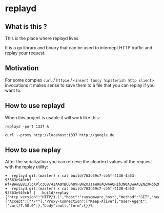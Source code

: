 # replayd

## What is this ?

This is the place where replayd lives.

It is a go library and binary that can be used to intercept HTTP traffic and replay your request.

## Motivation

For some complex `curl` / `httpie` / `<insert fancy hipsterish http client>` invocations it makes sense to save them to a file that you can replay if you want to.


## How to use replayd

When this project is usable it will work like this:

```
replayd -port 1337 &
```

```
curl --proxy http://locahost:1337 http://google.de
```

## How to use replay

After the serialization you can retrieve the cleartext values of the request with the replay utility:
```
➜  replayd git:(master) ✗ cat build/763c69c7-cb5f-4130-4a63-93363e940cbf
Wf+BAwEBB1JlcXVlc3QB/4IAAQYBC0hUVFBWZXJzaW9uAQwAAQRIb3N0AQwAAQZNZXRob2QBDAABB0hlYWRlcnMB/4YAAQRCb2R5AQoAAQRGb3JtAf+IAAAAF/+FBAEBBkhlYWRlcgH/hgABDAH/hAAADP+DAgEC/4QAAQwAABf/hwQBAQZWYWx1ZXMB/4gAAQwB/4QAAGj/ggEISFRUUC8xLjEBD3JhbnNvbXdhcmUuaG9zdAEDR0VUAQMKVXNlci1BZ2VudAELY3VybC83LjU4LjAGQWNjZXB0AQMqLyoQUHJveHktQ29ubmVjdGlvbgEKS2VlcC1BbGl2ZQIAAA==%
➜  replayd git:(master) ✗ cat build/763c69c7-cb5f-4130-4a63-93363e940cbf |   build/replay
{"http_version":"HTTP/1.1","host":"ransomware.host","method":"GET","headers":{"Accept":["*/*"],"Proxy-Connection":["Keep-Alive"],"User-Agent":["curl/7.58.0"]},"body":null,"form":{}}%
```

